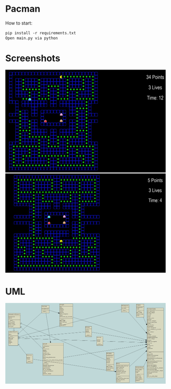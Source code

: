 # Pacman

How to start:

    pip install -r requirements.txt
    Open main.py via python

# Screenshots

![](/readmeimg/1.jpg)
![](/readmeimg/2.jpg)

# UML

![](/readmeimg/UML.PNG)
